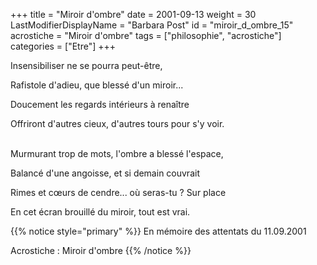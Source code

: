 +++
title = "Miroir d'ombre"
date = 2001-09-13
weight = 30
LastModifierDisplayName = "Barbara Post"
id = "miroir_d_ombre_15"
acrostiche = "Miroir d'ombre"
tags = ["philosophie", "acrostiche"]
categories = ["Etre"]
+++

Insensibiliser ne se pourra peut-être,

Rafistole d'adieu, que blessé d'un miroir...

Doucement les regards intérieurs à renaître

Offriront d'autres cieux, d'autres tours pour s'y
                    voir.

 \
Murmurant trop de mots, l'ombre a blessé l'espace,

Balancé d'une angoisse, et si demain couvrait

Rimes et cœurs de cendre... où seras-tu ? Sur place

En cet écran brouillé du miroir, tout est vrai.

{{% notice style="primary" %}}
En mémoire des attentats du 11.09.2001

Acrostiche : Miroir d'ombre
{{% /notice %}}
